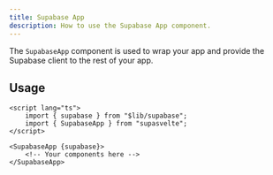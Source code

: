 ```yaml
---
title: Supabase App
description: How to use the Supabase App component.
---
```


The `SupabaseApp` component is used to wrap your app and provide the Supabase client to the rest of your app.

## Usage
    
```svelte
<script lang="ts">
    import { supabase } from "$lib/supabase";
    import { SupabaseApp } from "supasvelte";
</script>

<SupabaseApp {supabase}>
    <!-- Your components here -->
</SupabaseApp>
```